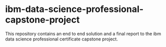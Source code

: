 # ibm-data-science-professional-capstone-project
This repository contains an end to end solution and a final report to the ibm data science professional certificate capstone project.
